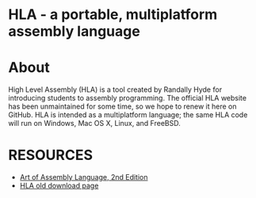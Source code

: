 # HLA - a portable, multiplatform assembly language

# About

High Level Assembly (HLA) is a tool created by Randally Hyde for introducing students to assembly programming. The official HLA website has been unmaintained for some time, so we hope to renew it here on GitHub. HLA is intended as a multiplatform language; the same HLA code will run on Windows, Mac OS X, Linux, and FreeBSD.

# RESOURCES

* [Art of Assembly Language, 2nd Edition](http://nostarch.com/assembly2.htm)
* [HLA old download page](http://www.plantation-productions.com/Webster/HighLevelAsm/dnld.html)
